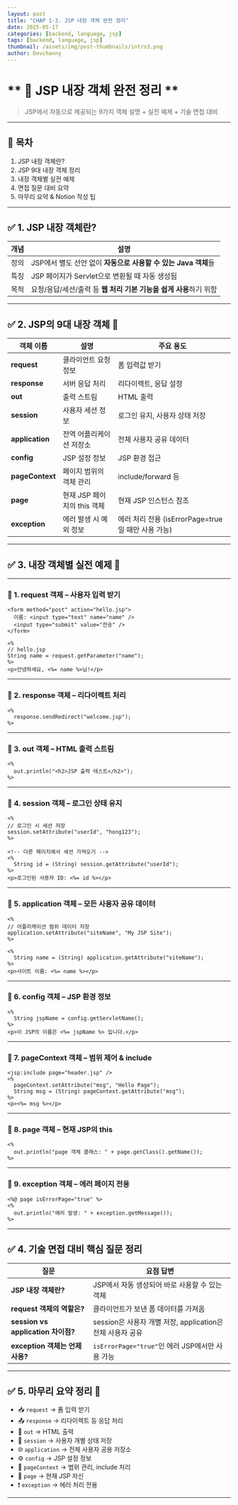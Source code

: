 ```yaml
---
layout: post
title: "CHAP 1-3. JSP 내장 객체 완전 정리"
date: 2025-05-17
categories: [backend, language, jsp]
tags: [backend, language, jsp]
thumbnail: /assets/img/post-thumbnails/intro3.png
author: Devchanny
---
```



# ** 📌 JSP 내장 객체 완전 정리 **
> JSP에서 자동으로 제공되는 9가지 객체 설명 + 실전 예제 + 기술 면접 대비
> 

---

## 🧩 목차

1. JSP 내장 객체란?
2. JSP 9대 내장 객체 정리
3. 내장 객체별 실전 예제
4. 면접 질문 대비 요약
5. 마무리 요약 & Notion 작성 팁

---

## ✅ 1. JSP 내장 객체란?

| 개념 | 설명 |
| --- | --- |
| 정의 | JSP에서 별도 선언 없이 **자동으로 사용할 수 있는 Java 객체**들 |
| 특징 | JSP 페이지가 Servlet으로 변환될 때 자동 생성됨 |
| 목적 | 요청/응답/세션/출력 등 **웹 처리 기본 기능을 쉽게 사용**하기 위함 |

---

## ✅ 2. JSP의 9대 내장 객체 🧰

| 객체 이름 | 설명 | 주요 용도 |
| --- | --- | --- |
| **request** | 클라이언트 요청 정보 | 폼 입력값 받기 |
| **response** | 서버 응답 처리 | 리다이렉트, 응답 설정 |
| **out** | 출력 스트림 | HTML 출력 |
| **session** | 사용자 세션 정보 | 로그인 유지, 사용자 상태 저장 |
| **application** | 전역 어플리케이션 저장소 | 전체 사용자 공유 데이터 |
| **config** | JSP 설정 정보 | JSP 환경 접근 |
| **pageContext** | 페이지 범위의 객체 관리 | include/forward 등 |
| **page** | 현재 JSP 페이지의 this 객체 | 현재 JSP 인스턴스 참조 |
| **exception** | 에러 발생 시 예외 정보 | 에러 처리 전용 (isErrorPage=true 일 때만 사용 가능) |

---

## ✅ 3. 내장 객체별 실전 예제 🎯

---

### 🔹 1. request 객체 – 사용자 입력 받기

```
<form method="post" action="hello.jsp">
  이름: <input type="text" name="name" />
  <input type="submit" value="전송" />
</form>
```

```
<%
// hello.jsp
String name = request.getParameter("name");
%>
<p>안녕하세요, <%= name %>님!</p>
```

---

### 🔹 2. response 객체 – 리다이렉트 처리

```
<%
  response.sendRedirect("welcome.jsp");
%>
```

---

### 🔹 3. out 객체 – HTML 출력 스트림

```
<%
  out.println("<h2>JSP 출력 테스트</h2>");
%>
```

---

### 🔹 4. session 객체 – 로그인 상태 유지

```
<%
// 로그인 시 세션 저장
session.setAttribute("userId", "hong123");
%>

<!-- 다른 페이지에서 세션 가져오기 -->
<%
  String id = (String) session.getAttribute("userId");
%>
<p>로그인된 사용자 ID: <%= id %></p>
```

---

### 🔹 5. application 객체 – 모든 사용자 공유 데이터

```
<%
// 어플리케이션 범위 데이터 저장
application.setAttribute("siteName", "My JSP Site");
%>

<%
  String name = (String) application.getAttribute("siteName");
%>
<p>사이트 이름: <%= name %></p>
```

---

### 🔹 6. config 객체 – JSP 환경 정보

```
<%
  String jspName = config.getServletName();
%>
<p>이 JSP의 이름은 <%= jspName %> 입니다.</p>
```

---

### 🔹 7. pageContext 객체 – 범위 제어 & include

```
<jsp:include page="header.jsp" />
<%
  pageContext.setAttribute("msg", "Hello Page");
  String msg = (String) pageContext.getAttribute("msg");
%>
<p><%= msg %></p>
```

---

### 🔹 8. page 객체 – 현재 JSP의 this

```
<%
  out.println("page 객체 클래스: " + page.getClass().getName());
%>
```

---

### 🔹 9. exception 객체 – 에러 페이지 전용

```
<%@ page isErrorPage="true" %>
<%
  out.println("에러 발생: " + exception.getMessage());
%>
```

---

## ✅ 4. 기술 면접 대비 핵심 질문 정리

| 질문 | 요점 답변 |
| --- | --- |
| **JSP 내장 객체란?** | JSP에서 자동 생성되어 바로 사용할 수 있는 객체 |
| **request 객체의 역할은?** | 클라이언트가 보낸 폼 데이터를 가져옴 |
| **session vs application 차이점?** | session은 사용자 개별 저장, application은 전체 사용자 공유 |
| **exception 객체는 언제 사용?** | `isErrorPage="true"`인 에러 JSP에서만 사용 가능 |

---

## ✅ 5. 마무리 요약 정리 🧠

- 📥 `request` → 폼 입력 받기
- 📤 `response` → 리다이렉트 등 응답 처리
- 💬 `out` → HTML 출력
- 🔐 `session` → 사용자 개별 상태 저장
- 🌐 `application` → 전체 사용자 공용 저장소
- ⚙️ `config` → JSP 설정 정보
- 🧩 `pageContext` → 범위 관리, include 처리
- 🧍 `page` → 현재 JSP 자신
- ❗ `exception` → 에러 처리 전용

---
